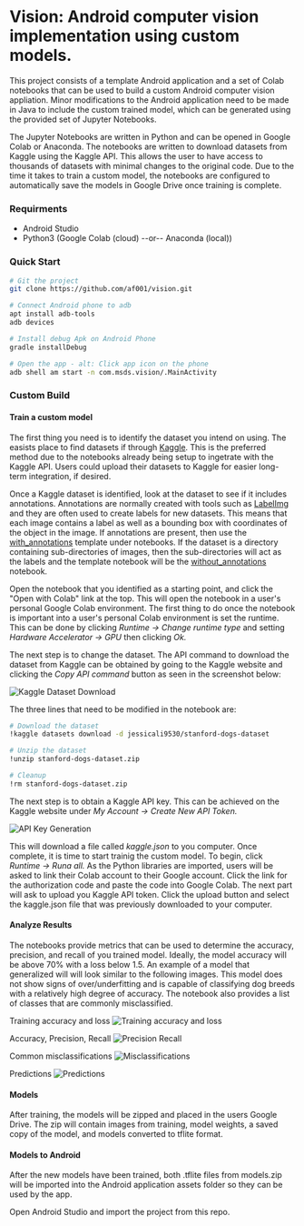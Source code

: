 # Vision: Android computer vision implementation using custom models. 

This project consists of a template Android application and a set of Colab notebooks that can be used to build a custom Android computer vision appliation. Minor modifications to the Android application need to be made in Java to include the custom trained model, which can be generated using the provided set of Jupyter Notebooks. 

The Jupyter Notebooks are written in Python and can be opened in Google Colab or Anaconda. The notebooks are written to download datasets from Kaggle using the Kaggle API. This allows the user to have access to thousands of datasets with minimal changes to the original code. Due to the time it takes to train a custom model, the notebooks are configured to automatically save the models in Google Drive once training is complete. 

### Requirments
* Android Studio
* Python3 (Google Colab (cloud) --or-- Anaconda (local))

### Quick Start

```bash
# Git the project
git clone https://github.com/af001/vision.git

# Connect Android phone to adb
apt install adb-tools
adb devices

# Install debug Apk on Android Phone
gradle installDebug

# Open the app - alt: Click app icon on the phone
adb shell am start -n com.msds.vision/.MainActivity
````

### Custom Build

#### Train a custom model
The first thing you need is to identify the dataset you intend on using. The easists place to find datasets if through [Kaggle](https://www.kaggle.com). This is the preferred method due to the notebooks already being setup to ingetrate with the Kaggle API. Users could upload their datasets to Kaggle for easier long-term integration, if desired. 

Once a Kaggle dataset is identified, look at the dataset to see if it includes annotations. Annotations are normally created with tools such as [LabelImg](https://github.com/tzutalin/labelImg) and they are often used to create labels for new datasets. This means that each image contains a label as well as a bounding box with coordinates of the object in the image. If annotations are present, then use the [with_annotations](https://github.com/af001/vision/blob/master/notebooks/wit_annotations_dog-breeds.ipynb) template under notebooks. If the dataset is a directory containing sub-directories of images, then the sub-directories will act as the labels and the template notebook will be the [without_annotations](https://github.com/af001/vision/blob/master/notebooks/without_annotations_bird-species.ipynb) notebook. 

Open the notebook that you identified as a starting point, and click the "Open with Colab" link at the top. This will open the notebook in a user's personal Google Colab environment. The first thing to do once the notebook is important into a user's personal Colab environment is set the runtime. This can be done by clicking *Runtime -> Change runtime type* and setting *Hardware Accelerator -> GPU* then clicking *Ok.*

The next step is to change the dataset. The API command to download the dataset from Kaggle can be obtained by going to the Kaggle website and clicking the *Copy API command* button as seen in the screenshot below:

![Kaggle Dataset Download](https://i.ibb.co/hBRBrR0/Screen-Shot-2020-05-27-at-11-27-36-AM.png)

The three lines that need to be modified in the notebook are:
```bash
# Download the dataset
!kaggle datasets download -d jessicali9530/stanford-dogs-dataset

# Unzip the dataset
!unzip stanford-dogs-dataset.zip

# Cleanup
!rm stanford-dogs-dataset.zip
```
The next step is to obtain a Kaggle API key. This can be achieved on the Kaggle website under *My Account -> Create New API Token.*

![API Key Generation](https://i.ibb.co/1zd4qVK/Screen-Shot-2020-05-27-at-11-43-45-AM.png)

This will download a file called *kaggle.json* to you computer. Once complete, it is time to start trainig the custom model. To begin, click *Runtime -> Runa all.* As the Python libraries are imported, users will be asked to link their Colab account to their Google account. Click the link for the authorization code and paste the code into Google Colab. The next part will ask to upload you Kaggle API token. Click the upload button and select the kaggle.json file that was previously downloaded to your computer. 

#### Analyze Results
The notebooks provide metrics that can be used to determine the accuracy, precision, and recall of you trained model. Ideally, the model accuracy will be above 70% with a loss below 1.5. An example of a model that generalized will will look similar to the following images. This model does not show signs of over/underfitting and is capable of classifying dog breeds with a relatively high degree of accuracy. The notebook also provides a list of classes that are commonly misclassified.

Training accuracy and loss
![Training accuracy and loss](https://i.ibb.co/0jKhdf4/training.png)

Accuracy, Precision, Recall
![Precision Recall](https://i.ibb.co/h2QQvw4/Screen-Shot-2020-05-27-at-11-58-32-AM.png)

Common misclassifications
![Misclassifications](https://i.ibb.co/fC2Dfd9/Screen-Shot-2020-05-27-at-11-58-51-AM.png)

Predictions
![Predictions](https://i.ibb.co/p0FG2PT/Screen-Shot-2020-05-27-at-11-59-04-AM.png)

#### Models
After training, the models will be zipped and placed in the users Google Drive. The zip will contain images from training, model weights, a saved copy of the model, and models converted to tflite format. 

#### Models to Android
After the new models have been trained, both .tflite files from models.zip will be imported into the Android application assets folder so they can be used by the app. 

Open Android Studio and import the project from this repo. 

